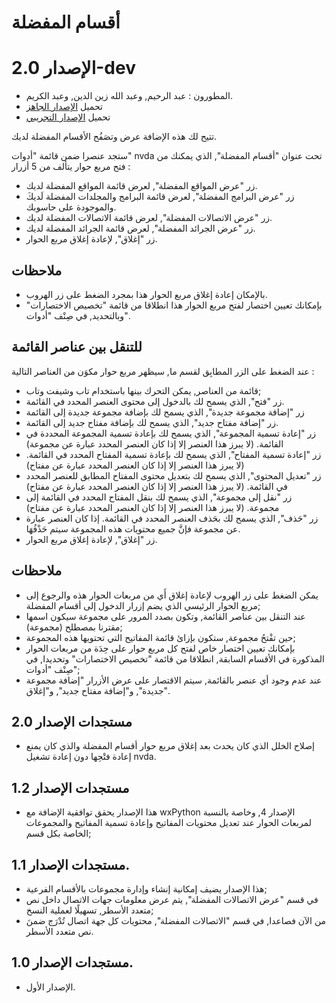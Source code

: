 ﻿# أقسام المفضلة #
# الإصدار 2.0-dev #

* المطورون : عبد الرحيم, وعبد الله زين الدين, وعبد الكريم.
* تحميل [الإصدار الجاهز](https://github.com/abdel792/myFavoriteTopics/releases/download/v2.0/myFavoriteTopics-2.0.nvda-addon)
* تحميل [الإصدار التجريبي](https://github.com/abdel792/myFavoriteTopics/releases/download/v2.0-dev/myFavoriteTopics-2.0-dev.nvda-addon)

تتيح لك هذه الإضافة عرض وتصَفُح الأقسام المفضلة لديك.

ستجد عنصرا ضمن قائمة "أدوات" nvda تحت عنوان "أقسام المفضلة", الذي يمكنك من فتح مربع حوار يتألف من 5 أزرار :

* زر "عرض المواقع المفضلة", لعرض قائمة المواقع المفضلة لديك.
* زر "عرض البرامج المفضلة", لعرض قائمة البرامج والمجلدات المفضلة لَديكَ والموجودة على حاسوبك.
* زر "عرض الاتصالات المفضلة", لعرض قائمة الاتصالات المفضلة لديك.
* زر "عرض الجرائد المفضلة", لعرض قائمة الجرائد المفضلة لديك.
* زر "إغلاق", لإعادة إغلاق مربع الحوار.

## ملاحظات ##

* بالإمكان إعادة إغلاق مربع الحوار هذا بمجرد الضغط على زر الهروب.
* بإمكانك تعيين اختصار لفتح مربع الحوار هذا انطلاقا من قائمة "تخصيص الاختصارات" وبالتحديد, في صِنْف "أدوات".

## للتنقل بين عناصر القائمة ##

عند الضغط على الزر المطابِق لقسم ما, سيظهر مربع حوار مكوَن من العناصر التالية :

* قائمة من العناصر, يمكن التحرك بينها باستخدام تاب وشيفت وتاب;
* زر "فتح", الذي يسمح لك بالدخول إلى محتوى العنصر المحدد في القائمة.
* زر "إضافة مجموعة جديدة", الذي يسمح لك بإضافة مجموعة جديدة إلى القائمة 
* زر "إضافة مفتاح جديد", الذي يسمح لك بإضافة مفتاح جديد إلى القائمة.
* زر "إعادة تسمية المجموعة", الذي يسمح لك بإعادة تسمية المجموعة المحددة في القائمة. (لا يبرز هذا العنصر إلا إذا كان العنصر المحدد عبارة عن مجموعة)
* زر "إعادة تسمية المفتاح", الذي يسمح لك بإعادة تسمية المفتاح المحدد في القائمة. (لا يبرز هذا العنصر إلا إذا كان العنصر المحدد عبارة عن مفتاح)
* زر "تعديل المحتوى", الذي يسمح لك بتعديل محتوى المفتاح المطابق للعنصر المحدد في القائمة. (لا يبرز هذا العنصر إلا إذا كان العنصر المحدد عبارة عن مفتاح)
* زر "نقل إلى مجموعة", الذي يسمح لك بنقل المفتاح المحدد في القائمة إلى مجموعة. (لا يبرز هذا العنصر إلا إذا كان العنصر المحدد عبارة عن مفتاح)
* زر "حَذف", الذي يسمح لك بحَذف العنصر المحدد في القائمة. إذا كان العنصر عبارة عن مجموعة فإنَّ جميع محتويات هذه المجموعة سيتم حَذْفُهَا.
* زر "إغلاق", لإعادة إغلاق مربع الحوار.

## ملاحظات ##

* يمكن الضغط على زر الهروب لإعادة إغلاق أَي من مربعات الحوار هذه والرجوع إلى مربع الحوار الرئيسي الذي يضم إزرار الدخول إلى أقسام المفضلة;
* عند التنقل بين عناصر القائمة, وتكون بصدد المرور على مجموعة سيكون اسمها مقترنا بمصطلح (مجموعة);
* حين تفْتحُ مجموعة, ستكون بإزائ قائمة المفاتيح التي تحتويها هذه المجموعة;
* بإمكانك تعيين اختصار خاص لفتح كل مربع حوار على حِدَة من مربعات الحوار المذكورة في الأقسام السابقة, انطلاقا من قائمة "تخصيص الاختصارات" وتحديدا, في صِنْف "أدوات";
* عند عدم وجود أي عنصر بالقائمة, سيتم الاقتصار على عرض الأزرار "إضافة مجموعة جديدة", و"إضافة مفتاح جديد", و"إغلاق".

## مستجدات الإصدار 2.0 ##

* إصلاح الخلل الذي كان يحدث بعد إغلاق مربع حوار أقسام المفضلة والذي كان يمنع إعادة فتْحِها دون إعادة تشغيل nvda.

## مستجدات الإصدار 1.2 ##

* هذا الإصدار يحقق توافقية الإضافة مع wxPython الإصدار 4, وخاصة بالنسبة لمربعات الحوار عند تعديل محتويات المفاتيح وإعادة تسمية المفاتيح والمجموعات الخاصة بكل قسم;

## مستجدات الإصدار 1.1. ##

* هذا الإصدار يضيف إمكانية إنشاء وإدارة مجموعات بالأقسام الفرعية;
* في قسم "عرض الاتصالات المفضلة", يتم عرض معلومات جهات الاتصال داخل نص متعدد الأسطر, تسهيلًا لعملية النسخ;
* من الآن فصاعدا, في قسم "الاتصالات المفضلة", محتويات كل جهة اتصال تُدْرَج ضمنَ نص متعدد الأسطر.

## مستجدات الإصدار 1.0. ##

* الإصدار الأول.

